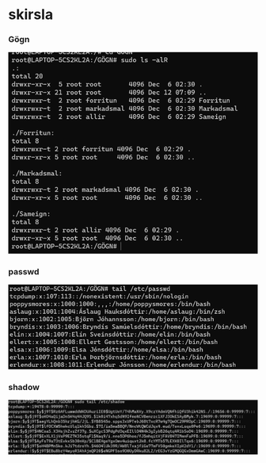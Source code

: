 # skirsla
### Gögn
![Gögn](/myndir/Screenshot%202023-12-12%20101320.png)
### passwd
![passwd](/myndir/Screenshot%202023-12-12%20101621.png)
### shadow
![shadow](/myndir/Screenshot%202023-12-12%20101704.png)
